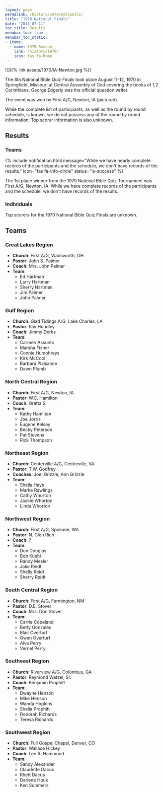 ```yaml
---
layout: page
permalink: /history/1970/nationals/
title: "1970 National Finals"
date: "2013-07-11"
toc_title: Results
menubar_toc: true
menubar_toc_static:
- items:
  - name: 1970 Season
    link: /history/1970/
    icon: fas fa-home
---
```


![]({% link assets/1970/IA-Newton.jpg %})
 
The 8th National Bible Quiz Finals took place August 11-12, 1970 in Springfield, Missouri at Central Assembly of God covering the books of 1,2 Corinthians. George Edgerly was the official question writer.

The event was won by First A/G, Newton, IA (pictured).

While the complete list of participants, as well as the round by round schedule, is known, we do not possess any of the round by round information. Top scorer information is also unknown.

## Results

### Teams

{% include notification.html
   message="While we have nearly complete records of the participants and the schedule, we don't have records of the results."
   icon="fas fa-info-circle"
   status="is-success" %}

The 1st place winner from the 1970 National Bible Quiz Tournament was First A/G, Newton, IA. While we have complete records of the participants and the schedule, we don't have records of the results.

### Individuals

Top scorers for the 1970 National Bible Quiz Finals are unknown.

## Teams

### Great Lakes Region

* **Church**: First A/G, Wadsworth, OH
* **Pastor**: John S. Palmer
* **Coach**: Mrs. John Palmer
* **Team**:
    * Ed Hartman
    * Larry Hartman
    * Sherry Hartman
    * Jim Palmer
    * John Palmer

### Gulf Region

* **Church**: Glad Tidings A/G, Lake Charles, LA
* **Pastor**: Ray Hundley
* **Coach**: Jimmy Derks
* **Team**:
    * Carmen Assunto
    * Marsha Fisher
    * Connie Humphreys
    * Kirk McCool
    * Barbara Plaisance
    * Dawn Plumb

### North Central Region

* **Church**: First A/G, Newton, IA
* **Pastor**: W.C. Hamilton
* **Coach**: Gretta S
* **Team**:
    * Kathy Hamilton
    * Joe Jorris
    * Eugene Kelsey
    * Becky Peterson
    * Pat Stevens
    * Rick Thompson

### Northeast Region

* **Church**: Centerville A/G, Centreville, VA
* **Pastor**: T.W. Godfrey
* **Coaches**: Joel Grizzle, Ann Grizzle
* **Team**:
    * Sheila Hays
    * Marke Rawlings
    * Cathy Whorton
    * Jackie Whorton
    * Linda Whorton

### Northwest Region

* **Church**: First A/G, Spokane, WA
* **Pastor**: N. Glen Rich
* **Coach**: ?
* **Team**:
    * Don Douglas
    * Bob Kuehl
    * Randy Mesler
    * Jake Reidt
    * Shelly Reidt
    * Sherry Reidt

### South Central Region

* **Church**:	First A/G, Farmington, NM
* **Pastor**: D.E. Stover
* **Coach**: Mrs. Don Stover
* **Team**:
    * Carrie Copeland
    * Betty Gonzales
    * Blair Overturf
    * Gwen Overturf
    * Alva Perry
    * Vernel Perry

### Southeast Region

* **Church**: Riverview A/G, Columbus, GA
* **Pastor**: Raymond Wetzel, Sr.
* **Coach**: Benjamin Prophitt
* **Team**:
    * Dwayne Henson
    * Mike Henson
    * Wanda Hopkins
    * Sheila Prophitt
    * Deborah Richards
    * Teresa Richards

### Southwest Region

* **Church**: Full Gospel Chapel, Denver, CO
* **Pastor**: Wallace Hickey
* **Coach**: Leo R. Hammond
* **Team**:
    * Sandy Alexander
    * Claudette Dacus
    * Rhett Dacus
    * Darlene Houk
    * Ken Summers
